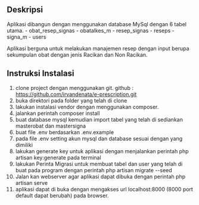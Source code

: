 ## Deskripsi
Aplikasi dibangun dengan menggunakan database MySql dengan 6 tabel utama.
	- obat_resep_signas
	- obatalkes_m
	- resep_signas
	- reseps
	- signa_m
	- users 

Aplikasi berguna untuk melakukan manajemen resep dengan input berupa sekumpulan obat dengan jenis Racikan dan Non Racikan.


## Instruksi Instalasi
1. clone project dengan menggunakan git.
github : https://github.com/irvandenata/e-prescription.git
2. buka direktori pada folder yang telah di clone
3. lakukan instalasi vendor dengan menggunakan composer.
4. jalankan perintah composer install
5. buat database mysql kemudian import tabel yang telah di sediankan masterobat dan mastersigna
6. buat file .env berdasarkan .env.example
7. pada file .env setting akun mysql dan database sesuai dengan yang dimiliki
8. lakukan generate key untuk aplikasi dengan menjalankan perintah php artisan key:generate pada terminal
9. lakukan Perinta Migrasi untuk membuat tabel dan user yang telah di buat pada program dengan perintah php artisan migrate --seed
10. Jalan kan webserver agar aplikasi dapat dibuka dengan perintah php artisan serve
11. aplikasi dapat di buka dengan mengakses url  localhost:8000 (8000 port default dapat berubah)  pada browser. 


